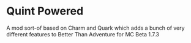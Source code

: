 # Quint Powered

A mod sort-of based on Charm and Quark which adds a bunch of very different features to Better Than Adventure for MC Beta 1.7.3
